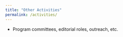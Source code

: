 ```yaml
---
title: "Other Activities"
permalink: /activities/
---
```


- Program committees, editorial roles, outreach, etc.
